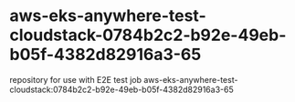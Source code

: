 # aws-eks-anywhere-test-cloudstack-0784b2c2-b92e-49eb-b05f-4382d82916a3-65
repository for use with E2E test job aws-eks-anywhere-test-cloudstack:0784b2c2-b92e-49eb-b05f-4382d82916a3-65
